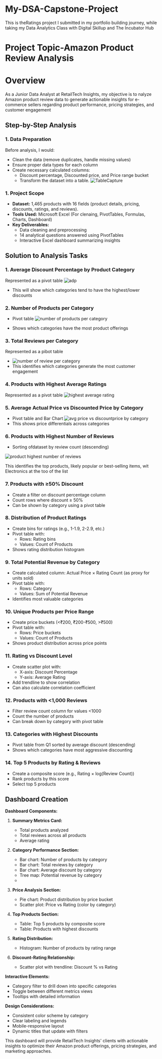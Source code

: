 # My-DSA-Capstone-Project
This is theRatings
project I submitted in my portfolio building journey, while taking my Data Analytics Class with Digital Skillup and The Incubator Hub

# Project Topic-Amazon Product Review Analysis

# Overview
As a Junior Data Analyst at RetailTech Insights, my objective is to nalyze Amazon product review data to generate actionable insights for e-commerce sellers regarding product performance, pricing strategies, and customer engagement

## Step-by-Step Analysis
### 1. Data Preparation
Before analysis, I would:
- Clean the data (remove duplicates, handle missing values)
- Ensure proper data types for each column
- Create necessary calculated columns:
  - Discount percentage, Discounted price, and Price range bucket
  - Transform the dataset into a table.
  ![TableCapture](https://github.com/user-attachments/assets/9aa24380-130b-4bfd-9360-09841760cd37)

 ### **1. Project Scope**  
- **Dataset:** 1,465 products with 16 fields (product details, pricing, discounts, ratings, and reviews).  
- **Tools Used:** Microsoft Excel (For clenaing, PivotTables, Formulas, Charts, Dashboard)  
- **Key Deliverables:**  
  - Data cleaning and preprocessing  
  - 14 analytical questions answered using PivotTables  
  - Interactive Excel dashboard summarizing insights
 
## Solution to Analysis Tasks
### 1. Average Discount Percentage by Product Category
 Represented as a pivot table
 ![adp](https://github.com/user-attachments/assets/aa4cb1d7-566c-4956-97c7-2c1dc4baa537)
- This will show which categories tend to have the highest/lower discounts

### 2. Number of Products per Category
- Pivot table
  ![number of products per category](https://github.com/user-attachments/assets/b23998d3-ece5-4e2a-b89d-10c42c92a961)

- Shows which categories have the most product offerings
### 3. Total Reviews per Category
Represented as a pibot table
- ![number of review per category](https://github.com/user-attachments/assets/1c003ef0-0b79-46f9-b372-990aa4511f13)
- This identifies which categories generate the most customer engagement

### 4. Products with Highest Average Ratings
Represented as a pivot table
![highest average rating](https://github.com/user-attachments/assets/6b1d3d37-baa9-4e46-a8f5-2a7e121e22c6)

### 5. Average Actual Price vs Discounted Price by Category
- Pivot table and Bar Chart
![avg price vs discountprice by category](https://github.com/user-attachments/assets/f073aecc-1bfa-41f3-b46c-dc64e17308cd)
- This shows price differentials across categories

### 6. Products with Highest Number of Reviews
- Sorting ofdataset by review count (descending)

![product highest number of reviews](https://github.com/user-attachments/assets/e9e7cad4-d872-4964-9c51-c50a562b2827)

This identifies the top products, likely popular or best-selling items, wit Electronics at the too of the list

### 7. Products with ≥50% Discount
- Create a filter on discount percentage column
- Count rows where discount ≥ 50%
- Can be shown by category using a pivot table

### 8. Distribution of Product Ratings
- Create bins for ratings (e.g., 1-1.9, 2-2.9, etc.)
- Pivot table with:
  - Rows: Rating bins
  - Values: Count of Products
- Shows rating distribution histogram
### 9. Total Potential Revenue by Category
- Create calculated column: Actual Price × Rating Count (as proxy for units sold)
- Pivot table with:
  - Rows: Category
  - Values: Sum of Potential Revenue
- Identifies most valuable categories
### 10. Unique Products per Price Range
- Create price buckets (<₹200, ₹200-₹500, >₹500)
- Pivot table with:
  - Rows: Price buckets
  - Values: Count of Products
- Shows product distribution across price points
### 11. Rating vs Discount Level
- Create scatter plot with:
  - X-axis: Discount Percentage
  - Y-axis: Average Rating
- Add trendline to show correlation
- Can also calculate correlation coefficient
### 12. Products with <1,000 Reviews
- Filter review count column for values <1000
- Count the number of products
- Can break down by category with pivot table
### 13. Categories with Highest Discounts
- Pivot table from Q1 sorted by average discount (descending)
- Shows which categories have most aggressive discounting
### 14. Top 5 Products by Rating & Reviews
- Create a composite score (e.g., Rating × log(Review Count))
- Rank products by this score
- Select top 5 products

## Dashboard Creation
**Dashboard Components:**
1. **Summary Metrics Card:**
   - Total products analyzed
   - Total reviews across all products
   - Average rating
 
2. **Category Performance Section:**
   - Bar chart: Number of products by category
   - Bar chart: Total reviews by category
   - Bar chart: Average discount by category
   - Tree map: Potential revenue by category
   - 
3. **Price Analysis Section:**
   - Pie chart: Product distribution by price bucket
   - Scatter plot: Price vs Rating (color by category)

4. **Top Products Section:**
   - Table: Top 5 products by composite score
   - Table: Products with highest discounts

5. **Rating Distribution:**
   - Histogram: Number of products by rating range

6. **Discount-Rating Relationship:**
   - Scatter plot with trendline: Discount % vs Rating

**Interactive Elements:**
- Category filter to drill down into specific categories
- Toggle between different metrics views
- Tooltips with detailed information

**Design Considerations:**
- Consistent color scheme by category
- Clear labeling and legends
- Mobile-responsive layout
- Dynamic titles that update with filters

This dashboard will provide RetailTech Insights' clients with actionable insights to optimize their Amazon product offerings, pricing strategies, and marketing approaches.


